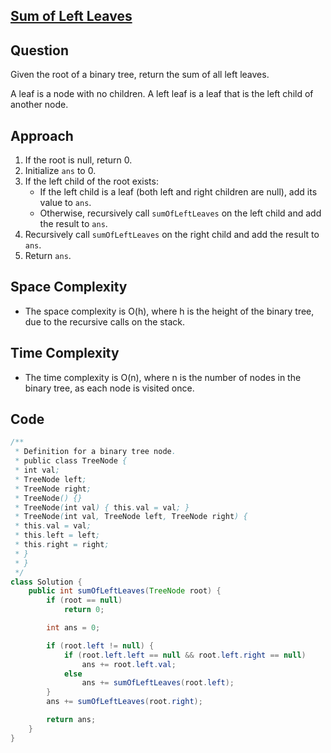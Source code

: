 
## [Sum of Left Leaves](https://leetcode.com/problems/sum-of-left-leaves/?envType=daily-question&envId=2024-04-14)

## Question
Given the root of a binary tree, return the sum of all left leaves.

A leaf is a node with no children. A left leaf is a leaf that is the left child of another node.

## Approach
1. If the root is null, return 0.
2. Initialize `ans` to 0.
3. If the left child of the root exists:
   - If the left child is a leaf (both left and right children are null), add its value to `ans`.
   - Otherwise, recursively call `sumOfLeftLeaves` on the left child and add the result to `ans`.
4. Recursively call `sumOfLeftLeaves` on the right child and add the result to `ans`.
5. Return `ans`.

## Space Complexity
- The space complexity is O(h), where h is the height of the binary tree, due to the recursive calls on the stack.

## Time Complexity
- The time complexity is O(n), where n is the number of nodes in the binary tree, as each node is visited once.

## Code
```java
/**
 * Definition for a binary tree node.
 * public class TreeNode {
 * int val;
 * TreeNode left;
 * TreeNode right;
 * TreeNode() {}
 * TreeNode(int val) { this.val = val; }
 * TreeNode(int val, TreeNode left, TreeNode right) {
 * this.val = val;
 * this.left = left;
 * this.right = right;
 * }
 * }
 */
class Solution {
    public int sumOfLeftLeaves(TreeNode root) {
        if (root == null)
            return 0;

        int ans = 0;

        if (root.left != null) {
            if (root.left.left == null && root.left.right == null)
                ans += root.left.val;
            else
                ans += sumOfLeftLeaves(root.left);
        }
        ans += sumOfLeftLeaves(root.right);

        return ans;
    }
}
